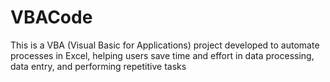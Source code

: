 # VBACode
This is a VBA (Visual Basic for Applications) project developed to automate processes in Excel, helping users save time and effort in data processing, data entry, and performing repetitive tasks
